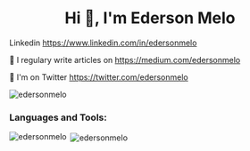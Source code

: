 <h1 align="center">Hi 👋, I'm Ederson Melo</h1>

 Linkedin https://www.linkedin.com/in/edersonmelo
 
 🌱 I regulary write articles on https://medium.com/edersonmelo
 
 💬 I'm on Twitter https://twitter.com/edersonmelo
 

<p align="left"> <img src="https://komarev.com/ghpvc/?username=edersonmelo&label=Profile%20views&color=0e75b6&style=flat" alt="edersonmelo" /> </p>


<h3 align="left">Languages and Tools:</h3>

<p><img align="left" src="https://github-readme-stats.vercel.app/api/top-langs?username=edersonmelo&show_icons=true&locale=en&layout=compact" alt="edersonmelo" />
 &nbsp;<img align="center" src="https://github-readme-stats.vercel.app/api?username=edersonmelo&show_icons=true&locale=en" alt="edersonmelo" /></p>
